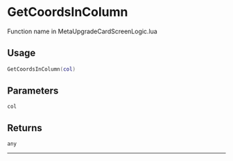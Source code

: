 # GetCoordsInColumn
Function name in MetaUpgradeCardScreenLogic.lua
## Usage
```lua
GetCoordsInColumn(col)
```
## Parameters
`col`
## Returns
`any`

---